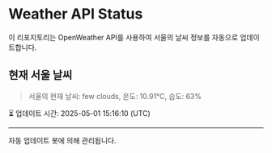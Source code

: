 
# Weather API Status

이 리포지토리는 OpenWeather API를 사용하여 서울의 날씨 정보를 자동으로 업데이트합니다.

## 현재 서울 날씨
> 서울의 현재 날씨: few clouds, 온도: 10.91°C, 습도: 63%

⏳ 업데이트 시간: 2025-05-01 15:16:10 (UTC)

---
자동 업데이트 봇에 의해 관리됩니다.
